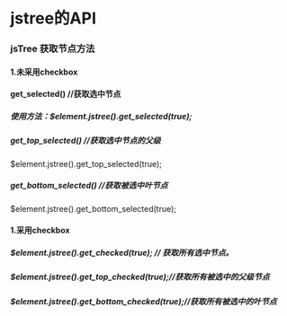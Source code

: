 # jstree的API

### jsTree 获取节点方法

#### 1.未采用checkbox

#### get_selected() //获取选中节点

##### 使用方法：$element.jstree().get_selected(true);

##### get_top_selected()  //获取选中节点的父级

$element.jstree().get_top_selected(true);

##### get_bottom_selected()  //获取被选中叶节点

$element.jstree().get_bottom_selected(true);

#### 1.采用checkbox

##### $element.jstree().get_checked(true); // 获取所有选中节点。

##### $element.jstree().get_top_checked(true);//获取所有被选中的父级节点

##### $element.jstree().get_bottom_checked(true);//获取所有被选中的叶节点
